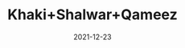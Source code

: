 ---
title: 'Khaki+Shalwar+Qameez'
date: '2021-12-23' 
metatag: '' 
inventory: '3.0' 
draft: false 
# meta description 
shortDescripton: 'AKB-1993+Khaki+Shalwar+Qameez'
description: 'Boys'
longdescription: '%3cp%3e%3cb%3eAKB-1993%3c%2fb%3e+Khaki+Shalwar+Qameez%3c%2fp%3e%3cul%3e%3cli+style%3d%22line-height%3a+1.8%3b%22%3eFabric%3a+Wash+%26amp%3b+Wear%3c%2fli%3e%3cli+style%3d%22line-height%3a+1.8%3b%22%3ePlacket+Inner+Contrast%3c%2fli%3e%3cli+style%3d%22line-height%3a+1.8%3b%22%3eUnique+Metal+Buttons%3c%2fli%3e%3cli+style%3d%22line-height%3a+1.8%3b%22%3eFront+Pocket+Design+With+Unique+Metal+Anchor%3c%2fli%3e%3c%2ful%3e'
featured: False
# product Price
price: '1911.0'
priceBefore: '2730.0'
# Product Short Description
shortDescription: 'AKB-1993+Khaki+Shalwar+Qameez'
productID: '6C70F201-6762-EC11-995F-005056B3A416'
type: 'products'
category: 'Boys' 
thumnailproduct: 'https://alkhait.eralive.net/images/products/6C70F201-6762-EC11-995F-005056B3A4161.png' 
images:
  - image: 'images/products/6C70F201-6762-EC11-995F-005056B3A4161.png'  
  - image: 'images/products/6C70F201-6762-EC11-995F-005056B3A4162.png'  
  - image: 'images/products/6C70F201-6762-EC11-995F-005056B3A4163.png'  
---